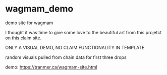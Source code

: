 # wagmam_demo
demo site for wagmam

I thought it was time to give some love to the beautiful art from this projetct on this claim site.

ONLY A VISUAL DEMO, NO CLAIM FUNCTIONALITY IN TEMPLATE

random visuals pulled from chain data for first three drops

demo: https://tranmer.ca/wagmam-site.html

